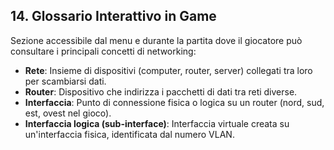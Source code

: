 ## 14. Glossario Interattivo in Game

Sezione accessibile dal menu e durante la partita dove il giocatore può consultare i principali concetti di networking:

- **Rete**: Insieme di dispositivi (computer, router, server) collegati tra loro per scambiarsi dati.
- **Router**: Dispositivo che indirizza i pacchetti di dati tra reti diverse.
- **Interfaccia**: Punto di connessione fisica o logica su un router (nord, sud, est, ovest nel gioco).
- **Interfaccia logica (sub-interface)**: Interfaccia virtuale creata su un'interfaccia fisica, identificata dal numero VLAN.
